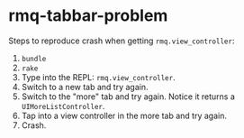 rmq-tabbar-problem
===================

Steps to reproduce crash when getting `rmq.view_controller`:

1. `bundle`
2. `rake`
3. Type into the REPL: `rmq.view_controller`.
4. Switch to a new tab and try again.
5. Switch to the "more" tab and try again. Notice it returns a `UIMoreListController`.
6. Tap into a view controller in the more tab and try again.
7. Crash.
